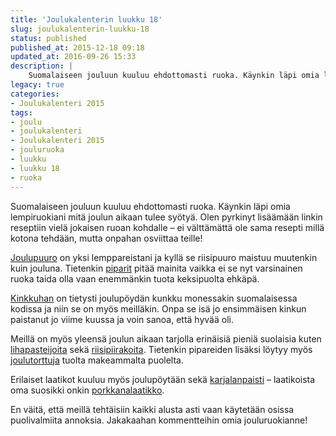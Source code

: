 ```yaml
---
title: 'Joulukalenterin luukku 18'
slug: joulukalenterin-luukku-18
status: published
published_at: 2015-12-18 09:18
updated_at: 2016-09-26 15:33
description: |
    Suomalaiseen jouluun kuuluu ehdottomasti ruoka. Käynkin läpi omia lempiruokiani mitä joulun aikaan tulee syötyä. Olen pyrkinyt lisäämään linkin reseptiin vielä jokaisen ruoan kohdalle - ei välttämättä ole sama resepti millä kotona tehdään, mutta onpahan osviittaa teille!
legacy: true
categories:
- Joulukalenteri 2015
tags:
- joulu
- joulukalenteri
- Joulukalenteri 2015
- jouluruoka
- luukku
- luukku 18
- ruoka
---
```


<p>Suomalaiseen jouluun kuuluu ehdottomasti ruoka. Käynkin läpi omia lempiruokiani mitä joulun aikaan tulee syötyä. Olen pyrkinyt lisäämään linkin reseptiin vielä jokaisen ruoan kohdalle &#8211; ei välttämättä ole sama resepti millä kotona tehdään, mutta onpahan osviittaa teille!</p>
<p><a href="http://www.valio.fi/reseptit/joulupuuro/" target="_blank">Joulupuuro</a> on yksi lemppareistani ja kyllä se riisipuuro maistuu muutenkin kuin jouluna. Tietenkin <a href="http://www.valio.fi/reseptit/joulupiparit/" target="_blank">piparit</a> pitää mainita vaikka ei se nyt varsinainen ruoka taida olla vaan enemmänkin tuota keksipuolta ehkäpä.</p>
<p><a href="http://www.valio.fi/reseptit/joulukinkku-sinappihuntu/" target="_blank">Kinkkuhan</a> on tietysti joulupöydän kunkku monessakin suomalaisessa kodissa ja niin se on myös meilläkin. Onpa se isä jo ensimmäisen kinkun paistanut jo viime kuussa ja voin sanoa, että hyvää oli.</p>
<p>Meillä on myös yleensä joulun aikaan tarjolla erinäisiä pieniä suolaisia kuten <a href="http://www.valio.fi/reseptit/jauhelihapasteijat/" target="_blank">lihapasteijoita</a> sekä <a href="http://www.kotikokki.net/reseptit/nayta/377114/riisipiirakka%20(karjalanpiirakka)/" target="_blank">riisipiirakoita</a>. Tietenkin pipareiden lisäksi löytyy myös <a href="http://www.valio.fi/reseptit/joulutortut/" target="_blank">joulutorttuja</a> tuolta makeammalta puolelta.</p>
<p>Erilaiset laatikot kuuluu myös joulupöytään sekä <a href="http://www.maku.fi/reseptit/karjalanpaisti" target="_blank">karjalanpaisti</a> &#8211; laatikoista oma suosikki onkin <a href="http://www.valio.fi/reseptit/porkkanalaatikko-3/" target="_blank">porkkanalaatikko</a>.</p>
<p>En väitä, että meillä tehtäisiin kaikki alusta asti vaan käytetään osissa puolivalmiita annoksia. Jakakaahan kommentteihin omia jouluruokianne!</p>